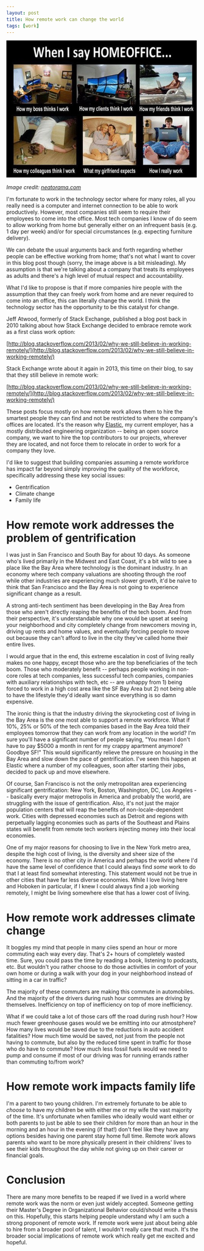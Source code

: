 ```yaml
---
layout: post
title: How remote work can change the world
tags: [work]
---
```


![funny_work_from_home](/images/work-from-home.jpg) 

_Image credit: [neatorama.com](http://www.neatorama.com/2012/02/26/when-i-tell-people-i-work-from-home/)_

I'm fortunate to work in the technology sector where for many roles, all you really need is a computer and internet connection to be able to work productively. However, most companies still seem to require their employees to come into the office. Most tech companies I know of do seem to allow working from home but generally either on an infrequent basis (e.g. 1 day per week) and/or for special circumstances (e.g. expecting furniture delivery).

We can debate the usual arguments back and forth regarding whether people can be effective working from home; that's not what I want to cover in this blog post though (sorry, the image above is a bit misleading). My assumption is that we're talking about a company that treats its employees as adults and there's a high level of mutual respect and accountability. 

What I'd like to propose is that if more companies hire people with the assumption that they can freely work from home and are never required to come into an office, this can literally change the world. I think the technology sector has the opportunity to be this catalyst for change. 

Jeff Atwood, formerly of Stack Exchange, published a blog post back in 2010 talking about how Stack Exchange decided to embrace remote work as a first class work option:

[http://blog.stackoverflow.com/2013/02/why-we-still-believe-in-working-remotely/](http://blog.stackoverflow.com/2013/02/why-we-still-believe-in-working-remotely/)

Stack Exchange wrote about it again in 2013, this time on their blog, to say that they still believe in remote work:

[http://blog.stackoverflow.com/2013/02/why-we-still-believe-in-working-remotely/](http://blog.stackoverflow.com/2013/02/why-we-still-believe-in-working-remotely/)

These posts focus mostly on how remote work allows them to hire the smartest people they can find and not be restricted to where the company's offices are located. It's the reason why [Elastic](http://www.elastic.co), my current employer, has a mostly distributed engineering organization -- being an open source company, we want to hire the top contributors to our projects, wherever they are located, and not force them to relocate in order to work for a company they love. 

I'd like to suggest that building companies assuming a remote workforce has impact far beyond simply improving the quality of the workforce, specifically addressing these key social issues:

* Gentrification
* Climate change
* Family life

# How remote work addresses the problem of gentrification

I was just in San Francisco and South Bay for about 10 days. As someone who's lived primarily in the Midwest and East Coast, it's a bit wild to see a place like the Bay Area where technology is the dominant industry. In an economy where tech company valuations are shooting through the roof while other industries are experiencing much slower growth, it'd be naive to think that San Francisco and the Bay Area is not going to experience significant change as a result.

A strong anti-tech sentiment has been developing in the Bay Area from those who aren't directly reaping the benefits of the tech boom. And from their perspective, it's understandable why one would be upset at seeing your neighborhood and city completely change from newcomers moving in, driving up rents and home values, and eventually forcing people to move out because they can't afford to live in the city they've called home their entire lives.

I would argue that in the end, this extreme escalation in cost of living really makes no one happy, except those who are the top beneficiaries of the tech boom. Those who moderately benefit -- perhaps people working in non-core roles at tech companies, less successful tech companies, companies with auxiliary relationships with tech, etc -- are unhappy from 1) being forced to work in a high cost area like the SF Bay Area but 2) not being able to have the lifestyle they'd ideally want since everything is so damn expensive. 

The ironic thing is that the industry driving the skyrocketing cost of living in the Bay Area is the one most able to support a remote workforce. What if 10%, 25% or 50% of the tech companies based in the Bay Area told their employees tomorrow that they can work from any location in the world? I'm sure you'll have a significant number of people saying, "You mean I don't have to pay $5000 a month in rent for my crappy apartment anymore? Goodbye SF!" This would significantly relieve the pressure on housing in the Bay Area and slow down the pace of gentrification. I've seen this happen at Elastic where a number of my colleagues, soon after starting their jobs, decided to pack up and move elsewhere. 

Of course, San Francisco is not the only metropolitan area experiencing significant gentrification: New York, Boston, Washington, DC, Los Angeles -- basically every major metropolis in America and probably the world, are struggling with the issue of gentrification. Also, it's not just the major population centers that will reap the benefits of non-locale-dependent work. Cities with depressed economies such as Detroit and regions with perpetually lagging economies such as parts of the Southeast and Plains states will benefit from remote tech workers injecting money into their local economies.

One of my major reasons for choosing to live in the New York metro area, despite the high cost of living, is the diversity and sheer size of the economy. There is no other city in America and perhaps the world where I'd have the same level of confidence that I could always find *some* work to do that I at least find somewhat interesting. This statement would not be true in other cities that have far less diverse economies. While I love living here and Hoboken in particular, if I knew I could always find a job working remotely, I might be living somewhere else that has a lower cost of living. 

# How remote work addresses climate change

It boggles my mind that people in many ciies spend an hour or more commuting each way every day. That's 2+ hours of completely wasted time. Sure, you could pass the time by reading a book, listening to podcasts, etc. But wouldn't you rather choose to do those activities in comfort of your own home or during a walk with your dog in your neighborhood instead of sitting in a car in traffic?

The majority of these commuters are making this commute in automobiles. And the majority of the drivers during rush hour commutes are driving by themselves. Inefficiency on top of inefficiency on top of more inefficiency. 

What if we could take a lot of those cars off the road during rush hour? How much fewer greenhouse gases would we be emitting into our atmostphere? How many lives would be saved due to the reductions in auto accident fatalities? How much time would be saved, not just from the people not having to commute, but also by the reduced time spent in traffic for those who do have to commute? How much less fossil fuels would we need to pump and consume if most of our driving was for running errands rather than commuting to/from work?

# How remote work impacts family life

I'm a parent to two young children. I'm extremely fortunate to be able to *choose* to have my children be with either me or my wife the vast majority of the time. It's unfortunate when families who ideally would want either or both parents to just be able to see their children for more than an hour in the morning and an hour in the evening (if that!) don't feel like they have any options besides having one parent stay home full time. Remote work allows parents who want to be more physically present in their childrens' lives to see their kids throughout the day while not giving up on their career or financial goals.

# Conclusion

There are many more benefits to be reaped if we lived in a world where remote work was the norm or even just widely accepted. Someone getting their Master's Degree in Organizational Behavior could/should write a thesis on this. Hopefully, this starts helping people understand why I am such a strong proponent of remote work. If remote work were just about being able to hire from a broader pool of talent, I wouldn't really care that much. It's the broader social implications of remote work which really get me excited and hopeful.



